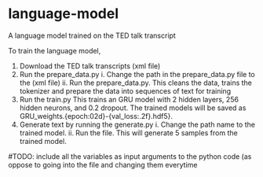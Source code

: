 # language-model
A language model trained on the TED talk transcript

To train the language model,

1. Download the TED talk transcripts (xml file)
2. Run the prepare_data.py
   i. Change the path in the prepare_data.py file to the (xml file)
   ii. Run the prepare_data.py. This cleans the data, trains the tokenizer and prepare the data into sequences of text for training
3. Run the train.py
  This trains an GRU model with 2 hidden layers, 256 hidden neurons, and 0.2 dropout. The trained models will be saved as GRU_weights.{epoch:02d}-{val_loss:.2f}.hdf5}.
4. Generate text by running the generate.py
  i. Change the path name to the trained model.
  ii. Run the file. This will generate 5 samples from the trained model.

#TODO: include all the variables as input arguments to the python code (as oppose to going into the file and changing them everytime
 
